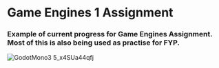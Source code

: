 # Game Engines 1 Assignment

### Example of current progress for Game Engines Assignment. Most of this is also being used as practise for FYP.
![GodotMono3 5_x4SUa44qfj](https://user-images.githubusercontent.com/71713484/200828907-5c7b80a8-a3e3-40a8-a31a-6714b44a103c.gif)
